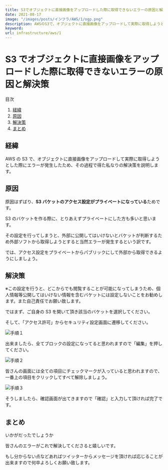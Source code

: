 ```yaml
---
title: S3でオブジェクトに直接画像をアップロードした際に取得できないエラーの原因と解決策
date: 2021-08-17
image: "/images/posts/インフラ/AWS/1/ogp.png"
description: AWSのS3で、オブジェクトに直接画像をアップロードして実際に取得しようとした際にエラーが発生したため、その過程で得た私なりの解決策を説明します。
keyword:
url: infrastructure/aws/1
---
```


# S3 でオブジェクトに直接画像をアップロードした際に取得できないエラーの原因と解決策

<div>
   <p>目次</p>
   <ol>
      <li>
         <a href="#1">経緯</a>
      </li>
      <li>
         <a href="#2">原因</a>
      </li>
      <li>
        <a href="#3">解決策</a>
      </li>
	        <li>
        <a href="#4">まとめ</a>
      </li>
   </ol>
</div>

<h2 id="1">経緯</h2>

AWS の S3 で、オブジェクトに直接画像をアップロードして実際に取得しようとした際にエラーが発生したため、その過程で得た私なりの解決策を説明します。

<h2 id="2">原因</h2>

原因はずばり、**S3 バケットのアクセス設定がプライベートになっている**ためです。

S3 のバケットを作る際に、とりあえずプライベートにした方も多いと思います。

その設定を行ってしまうと、外部に公開してはいけないとバケットが判断するため外部ソフトから取得しようとすると当然エラーが発生するという訳です。

では、アクセス設定をプライベートからパブリックにして外部から取得できるようにしましょう。

<h2 id="3">解決策</h2>

※この設定を行うと、どこからでも閲覧することが可能になってしまうため、個人情報等公開してはいけない情報を含むバケットには設定しないことをお勧めします。また自己責任でお願い致します。

ではまず、ご自身の S3 を開いて頂き該当のバケットを選択してください。

そして、「アクセス許可」からセキュリティ設定画面に遷移してください。

![手順１](/images/posts/インフラ/AWS/1/step1.png)

出来ましたら、全てブロックの設定になってると思われますので「編集」を押してください。

![手順２](/images/posts/インフラ/AWS/1/step2.png)

皆さんの画面には全ての項目にチェックマークが入っていると思われますので、一番上の項目をクリックしてすべて解除しましょう。

![手順３](/images/posts/インフラ/AWS/1/step3.png)

そうしましたら、確認画面が出てきますので「確認」と入力して頂ければ完了です。

<h2 id="4">まとめ</h2>

いかがだったでしょうか

皆さんのエラーがこれで解決してくださると嬉しいです。

もし分からない点などあればツイッターからメッセージを頂ければ応じることが出来ますので何卒よろしくお願い致します。
